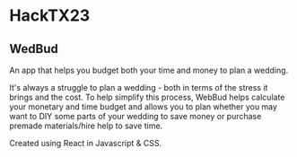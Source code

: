 # HackTX23

## WedBud
 An app that helps you budget both your time and money to plan a wedding.

It's always a struggle to plan a wedding - both in terms of the stress it brings and the cost.
To help simplify this process, WebBud helps calculate your monetary and time budget and allows you to plan whether you may want to DIY some parts of your wedding to save money or purchase premade materials/hire help to save time.


Created using React in Javascript & CSS.
